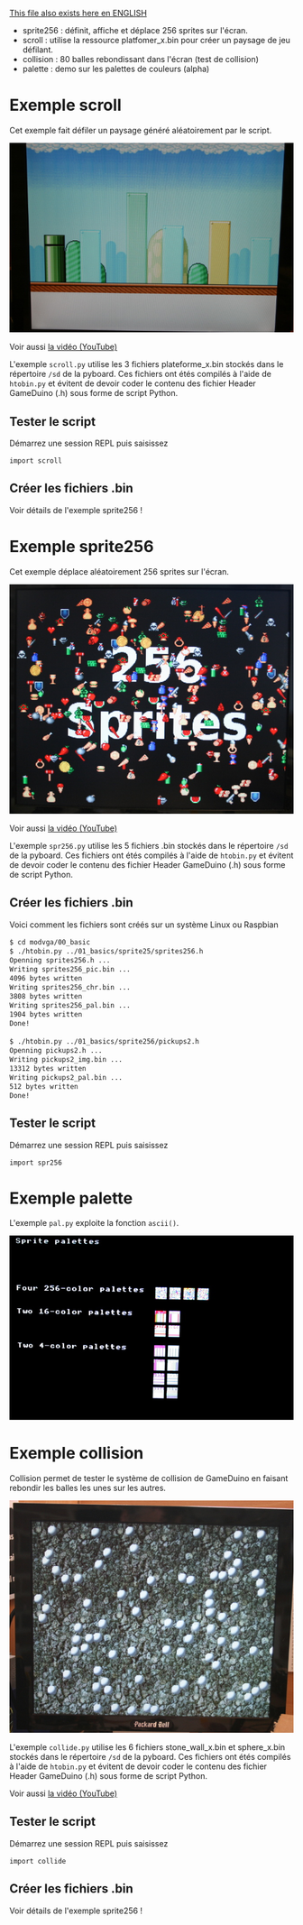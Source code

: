 [This file also exists here en ENGLISH](README_eng.md)

* sprite256 : définit, affiche et déplace 256 sprites sur l'écran.
* scroll : utilise la ressource platfomer_x.bin pour créer un paysage de jeu défilant.
* collision : 80 balles rebondissant dans l'écran (test de collision)
* palette : demo sur les palettes de couleurs (alpha)

# Exemple scroll
Cet exemple fait défiler un paysage généré aléatoirement par le script.

![capture de scroll.py](scroll.jpg)

Voir aussi [la vidéo (YouTube)](https://youtu.be/Ac-5eExTfJo)

L'exemple `scroll.py` utilise les 3 fichiers plateforme_x.bin stockés dans le répertoire `/sd` de la pyboard.
Ces fichiers ont étés compilés à l'aide de `htobin.py` et évitent de devoir coder le contenu des fichier Header GameDuino (.h) sous forme de script Python.

## Tester le script

Démarrez une session REPL puis saisissez

```
import scroll
```

## Créer les fichiers .bin
Voir détails de l'exemple sprite256 !

# Exemple sprite256
Cet exemple déplace aléatoirement 256 sprites sur l'écran.

![Résultat de spr256.py](sprite256.jpg)

Voir aussi [la vidéo (YouTube)](https://youtu.be/_6DVzVwcSMQ)

 L'exemple `spr256.py` utilise les 5 fichiers .bin stockés dans le répertoire `/sd` de la pyboard.
 Ces fichiers ont étés compilés à l'aide de `htobin.py` et évitent de devoir coder le contenu des fichier Header GameDuino (.h) sous forme de script Python.

## Créer les fichiers .bin
Voici comment les fichiers sont créés sur un système Linux ou Raspbian
```
$ cd modvga/00_basic
$ ./htobin.py ../01_basics/sprite25/sprites256.h
Openning sprites256.h ...
Writing sprites256_pic.bin ...
4096 bytes written
Writing sprites256_chr.bin ...
3808 bytes written
Writing sprites256_pal.bin ...
1904 bytes written
Done!

$ ./htobin.py ../01_basics/sprite256/pickups2.h
Openning pickups2.h ...
Writing pickups2_img.bin ...
13312 bytes written
Writing pickups2_pal.bin ...
512 bytes written
Done!
```

## Tester le script

Démarrez une session REPL puis saisissez

```
import spr256
```

# Exemple palette

L'exemple `pal.py` exploite la fonction `ascii()`.

![Résultat de pal.py](pal.jpg)

# Exemple collision
Collision permet de tester le système de collision de GameDuino en faisant rebondir les balles les unes sur les autres.

![capture de collide.py](collision.jpg)

L'exemple `collide.py` utilise les 6 fichiers stone_wall_x.bin et sphere_x.bin stockés dans le répertoire `/sd` de la pyboard.
Ces fichiers ont étés compilés à l'aide de `htobin.py` et évitent de devoir coder le contenu des fichier Header GameDuino (.h) sous forme de script Python.

Voir aussi [la vidéo (YouTube)](https://youtu.be/4vtlTnMPnq0)
## Tester le script

Démarrez une session REPL puis saisissez

```
import collide
```

## Créer les fichiers .bin
Voir détails de l'exemple sprite256 !
